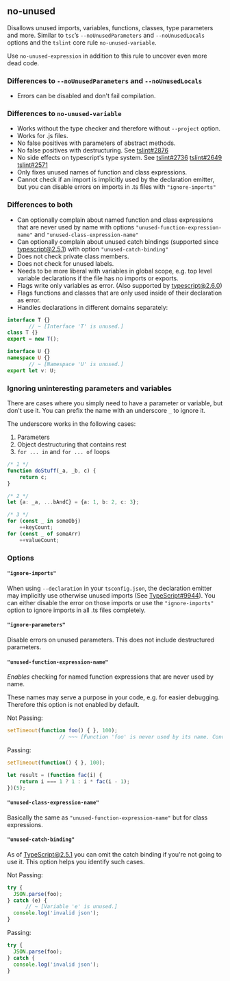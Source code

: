 ## no-unused

Disallows unused imports, variables, functions, classes, type parameters and more. Similar to `tsc`’s `--noUnusedParameters` and `--noUnusedLocals` options and the `tslint` core rule `no-unused-variable`.

Use `no-unused-expression` in addition to this rule to uncover even more dead code.

### Differences to `--noUnusedParameters` and `--noUnusedLocals`

* Errors can be disabled and don't fail compilation.

### Differences to `no-unused-variable`

* Works without the type checker and therefore without `--project` option.
* Works for .js files.
* No false positives with parameters of abstract methods.
* No false positives with destructuring. See [tslint#2876](https://github.com/palantir/tslint/issues/2876)
* No side effects on typescript's type system. See [tslint#2736](https://github.com/palantir/tslint/issues/2736) [tslint#2649](https://github.com/palantir/tslint/issues/2649) [tslint#2571](https://github.com/palantir/tslint/issues/2571)
* Only fixes unused names of function and class expressions.
* Cannot check if an import is implicitly used by the declaration emitter, but you can disable errors on imports in .ts files with `"ignore-imports"`

### Differences to both

* Can optionally complain about named function and class expressions that are never used by name with options `"unused-function-expression-name"` and `"unused-class-expression-name"`
* Can optionally complain about unused catch bindings (supported since typescript@2.5.1) with option `"unused-catch-binding"`
* Does not check private class members.
* Does not check for unused labels.
* Needs to be more liberal with variables in global scope, e.g. top level variable declarations if the file has no imports or exports.
* Flags write only variables as error. (Also supported by typescript@2.6.0)
* Flags functions and classes that are only used inside of their declaration as error.
* Handles declarations in different domains separately:

```ts
interface T {}
       // ~ [Interface 'T' is unused.]
class T {}
export = new T();

interface U {}
namespace U {}
       // ~ [Namespace 'U' is unused.]
export let v: U;
```

### Ignoring uninteresting parameters and variables

There are cases where you simply need to have a parameter or variable, but don't use it. You can prefix the name with an underscore `_` to ignore it.

The underscore works in the following cases:

1. Parameters
2. Object destructuring that contains rest
3. `for ... in` and `for ... of` loops

```ts
/* 1 */
function doStuff(_a, _b, c) {
    return c;
}

/* 2 */
let {a: _a, ...bAndC} = {a: 1, b: 2, c: 3};

/* 3 */
for (const _ in someObj)
    ++keyCount;
for (const _ of someArr)
    ++valueCount;
```

### Options

#### `"ignore-imports"`

When using `--declaration` in your `tsconfig.json`, the declaration emitter may implicitly use otherwise unused imports (See [TypeScript#9944](https://github.com/Microsoft/TypeScript/issues/9944)). You can either disable the error on those imports or use the `"ignore-imports"` option to ignore imports in all .ts files completely.

#### `"ignore-parameters"`

Disable errors on unused parameters. This does not include destructured parameters.

#### `"unused-function-expression-name"`

*Enables* checking for named function expressions that are never used by name.

These names may serve a purpose in your code, e.g. for easier debugging. Therefore this option is not enabled by default.

Not Passing:

```ts
setTimeout(function foo() { }, 100);
                 // ~~~ [Function 'foo' is never used by its name. Convert it to an anonymous function expression.]
```

Passing:

```ts
setTimeout(function() { }, 100);

let result = (function fac(i) {
    return i === 1 ? 1 : i * fac(i - 1);
})(5);
```

#### `"unused-class-expression-name"`

Basically the same as `"unused-function-expression-name"` but for class expressions.

#### `"unused-catch-binding"`

As of TypeScript@2.5.1 you can omit the catch binding if you're not going to use it. This option helps you identify such cases.

Not Passing:

```ts
try {
  JSON.parse(foo);
} catch (e) {
      // ~ [Variable 'e' is unused.]
  console.log('invalid json');
}
```

Passing:

```ts
try {
  JSON.parse(foo);
} catch {
  console.log('invalid json');
}
```
